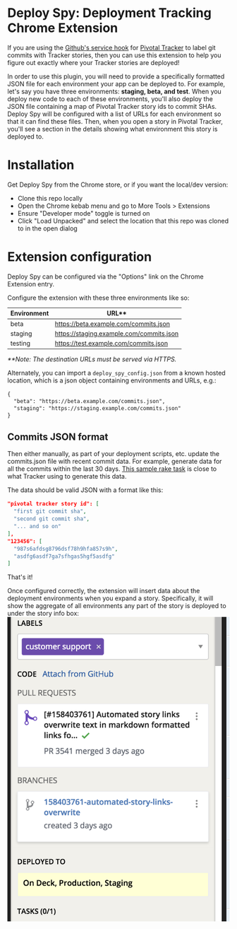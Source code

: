 # Deploy Spy: Deployment Tracking Chrome Extension
If you are using the [Github's service hook](http://www.pivotaltracker.com/community/tracker-blog/guide-githubs-service-hook-tracker)
for [Pivotal Tracker](http://www.pivotaltracker.com) to label git commits with Tracker stories, then you can use
this extension to help you figure out exactly where your Tracker stories are deployed!

In order to use this plugin, you will need to provide a specifically formatted JSON file for each environment your app can be deployed to. For example, let's say you have three environments: **staging, beta, and test**. When you deploy new code to each of these environments, you'll also deploy the JSON file containing a map of Pivotal Tracker story ids to commit SHAs. Deploy Spy will be configured with a list of URLs for each environment so that it can find these files. Then, when you open a story in Pivotal Tracker, you'll see a section in the details showing what environment this story is deployed to.
# Installation

Get Deploy Spy from the Chrome store, or if you want the local/dev
version:

* Clone this repo locally
* Open the Chrome kebab menu and go to More Tools > Extensions
* Ensure "Developer mode" toggle is turned on
* Click "Load Unpacked" and select the location that this repo was cloned to in the open dialog

# Extension configuration

Deploy Spy can be configured via the "Options" link on the Chrome Extension entry.

Configure the extension with these three environments like so:

| Environment   | URL**                                    |
| ------------- |------------------------------------------|
| beta          | https://beta.example.com/commits.json    |
| staging       | https://staging.example.com/commits.json |
| testing       | https://test.example.com/commits.json    |

_**Note: The destination URLs must be served via HTTPS._

Alternately, you can import a `deploy_spy_config.json` from
a known hosted location, which
is a json object containing environments and URLs, e.g.:

```
{
  "beta": "https://beta.example.com/commits.json",
  "staging": "https://staging.example.com/commits.json"
}
```

## Commits JSON format

Then either manually, as part of your deployment scripts, etc. update the commits.json file with recent commit
data.  For example, generate data for all the commits within the last 30 days.  [This sample
rake task](sample.rake) is close to what Tracker using to generate this data.

The data should be valid JSON with a format like this:

```json
"pivotal tracker story id": [
  "first git commit sha",
  "second git commit sha",
  "... and so on"
],
"123456": [
  "987s6afdsg8796dsf78h9hfa857s9h",
  "asdfg6asdf7ga7sfhgas5hgf5asdfg"
]
```

That's it!

Once configured correctly, the extension will insert data about the deployment environments when you expand a story. Specifically, it will show the aggregate of all environments any part of the story is deployed to under the story info box:
![Story Detail](https://github.com/pivotaltracker/tracker_deployment_chrome_extension/blob/master/story_detail.png "Story Detail")
